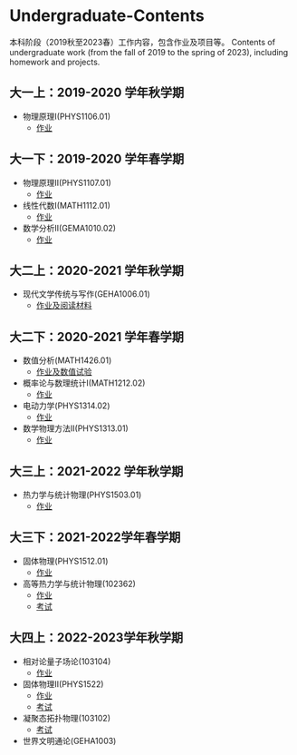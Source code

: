 # Undergraduate-Contents
本科阶段（2019秋至2023春）工作内容，包含作业及项目等。 Contents of undergraduate work (from the fall of 2019 to the spring of 2023), including homework and projects.

## 大一上：2019-2020 学年秋学期
- 物理原理I(PHYS1106.01)
  - [作业](https://github.com/jyudong/Principle-of-Physics-I)


## 大一下：2019-2020 学年春学期
- 物理原理II(PHYS1107.01)
  - [作业](https://github.com/jyudong/Principle-of-Physics-II-Assignments)
- 线性代数I(MATH1112.01)
  - [作业](https://github.com/jyudong/Linear-Algebra-I)
- 数学分析II(GEMA1010.02)
  - [作业](https://github.com/jyudong/Mathematical-Analysis-II-Assignments)

## 大二上：2020-2021 学年秋学期
- 现代文学传统与写作(GEHA1006.01) 
  - [作业及阅读材料](https://github.com/jyudong/Modern-Literary-Tradition-and-Writing)

## 大二下：2020-2021 学年春学期
- 数值分析(MATH1426.01) 
  - [作业及数值试验](https://github.com/jyudong/Numerical-Analysis/tree/main/数值分析)
- 概率论与数理统计I(MATH1212.02)
  - [作业](https://github.com/jyudong/Probobality-ans-Statistics-I-Assignments)
- 电动力学(PHYS1314.02)
  - [作业](https://github.com/jyudong/Electrodynamics-Assignments)
- 数学物理方法II(PHYS1313.01)
  - [作业](https://github.com/jyudong/Method-of-Mathematical-Physics-II)

## 大三上：2021-2022 学年秋学期
- 热力学与统计物理(PHYS1503.01)
  - [作业](https://github.com/jyudong/Thermodynamics-and-Statistical-Physics-Assignments)

## 大三下：2021-2022学年春学期
- 固体物理(PHYS1512.01)
  - [作业](https://github.com/jyudong/Solid-Physics-Assignments)
- 高等热力学与统计物理(102362)
  - [作业](https://github.com/jyudong/Advanced-Thermodynamics-and-Statistical-Physics-Assignments)
  - [考试](https://github.com/jyudong/Advanced-Thermodynamics-and-Statistical-Physics-Exam)

## 大四上：2022-2023学年秋学期
- 相对论量子场论(103104)
  - [作业](https://github.com/jyudong/Relativistic-Quantum-Field-Theory)
- 固体物理II(PHYS1522)
  - [作业](https://github.com/jyudong/Solid-Physics-II)
  - [考试](https://github.com/jyudong/Relativistic-Quantum-Field-Theory-Exam)
- 凝聚态拓扑物理(103102)
  - [考试](https://github.com/jyudong/Topological-Condensed-Matter-Physics-Exam)
- 世界文明通论(GEHA1003)
